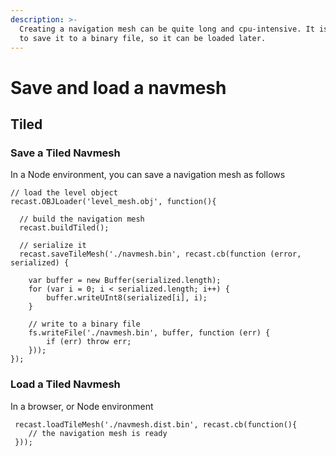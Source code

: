 ```yaml
---
description: >-
  Creating a navigation mesh can be quite long and cpu-intensive. It is advised
  to save it to a binary file, so it can be loaded later.
---
```


# Save and load a navmesh

## Tiled

### Save a Tiled Navmesh

In a Node environment, you can save a navigation mesh as follows

```text
// load the level object
recast.OBJLoader('level_mesh.obj', function(){

  // build the navigation mesh
  recast.buildTiled();

  // serialize it
  recast.saveTileMesh('./navmesh.bin', recast.cb(function (error, serialized) {

    var buffer = new Buffer(serialized.length);
    for (var i = 0; i < serialized.length; i++) {
        buffer.writeUInt8(serialized[i], i);
    }

    // write to a binary file
    fs.writeFile('./navmesh.bin', buffer, function (err) {
        if (err) throw err;
    }));
});

```

### Load a Tiled Navmesh

In a browser, or Node environment

```text
 recast.loadTileMesh('./navmesh.dist.bin', recast.cb(function(){
    // the navigation mesh is ready
 }));
```


